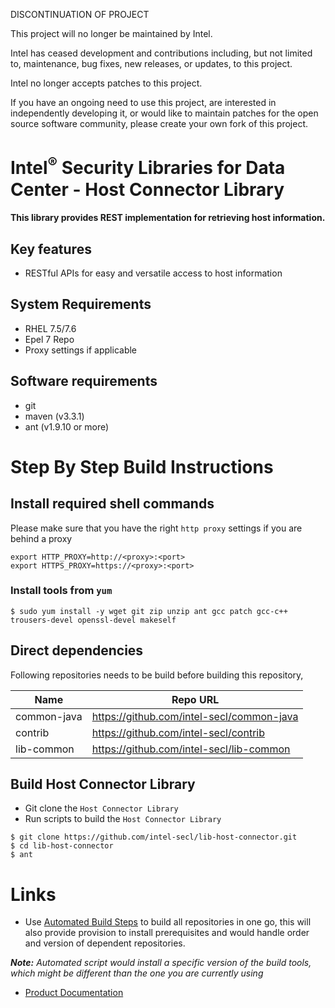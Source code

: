 DISCONTINUATION OF PROJECT

This project will no longer be maintained by Intel.

Intel has ceased development and contributions including, but not limited to, maintenance, bug fixes, new releases, or updates, to this project.  

Intel no longer accepts patches to this project.

If you have an ongoing need to use this project, are interested in independently developing it, or would like to maintain patches for the open source software community, please create your own fork of this project.  
# Intel<sup>®</sup> Security Libraries for Data Center  - Host Connector Library
#### This library provides REST implementation for retrieving host information.

## Key features
- RESTful APIs for easy and versatile access to host information

## System Requirements
- RHEL 7.5/7.6
- Epel 7 Repo
- Proxy settings if applicable

## Software requirements
- git
- maven (v3.3.1)
- ant (v1.9.10 or more)

# Step By Step Build Instructions
## Install required shell commands
Please make sure that you have the right `http proxy` settings if you are behind a proxy
```shell
export HTTP_PROXY=http://<proxy>:<port>
export HTTPS_PROXY=https://<proxy>:<port>
```
### Install tools from `yum`
```shell
$ sudo yum install -y wget git zip unzip ant gcc patch gcc-c++ trousers-devel openssl-devel makeself
```

## Direct dependencies
Following repositories needs to be build before building this repository,

| Name                       | Repo URL                                                 |
| -------------------------- | -------------------------------------------------------- |
| common-java                | https://github.com/intel-secl/common-java                |
| contrib                    | https://github.com/intel-secl/contrib                    |
| lib-common                 | https://github.com/intel-secl/lib-common                 |

## Build Host Connector Library

- Git clone the `Host Connector Library`
- Run scripts to build the `Host Connector Library`

```shell
$ git clone https://github.com/intel-secl/lib-host-connector.git
$ cd lib-host-connector
$ ant
```

# Links
 - Use [Automated Build Steps](https://01.org/intel-secl/documentation/build-installation-scripts) to build all repositories in one go, this will also provide provision to install prerequisites and would handle order and version of dependent repositories.

***Note:** Automated script would install a specific version of the build tools, which might be different than the one you are currently using*
 - [Product Documentation](https://01.org/intel-secl/documentation/intel%C2%AE-secl-dc-product-guide)
